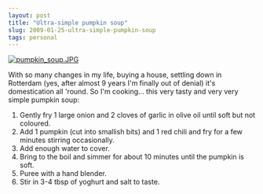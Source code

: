```yaml
---
layout: post
title: "Ultra-simple pumpkin soup"
slug: 2009-01-25-ultra-simple-pumpkin-soup
tags: personal
---
```


[![pumpkin_soup.JPG](https://dl.dropbox.com/u/3579694/marionsmits.net/2009/01/pumpkin_soup.thumbnail.JPG)](https://dl.dropbox.com/u/3579694/marionsmits.net/2009/01/pumpkin_soup.JPG)

With so many changes in my life, buying a house, settling down in Rotterdam (yes, after almost 9 years I'm finally out of denial) it's domestication all 'round. So I'm cooking... this very tasty and very very simple pumpkin soup:

1. Gently fry 1 large onion and 2 cloves of garlic in olive oil until soft but not coloured.
2. Add 1 pumpkin (cut into smallish bits) and 1 red chili and fry for a few minutes stirring occasionally.
3. Add enough water to cover.
4. Bring to the boil and simmer for about 10 minutes until the pumpkin is soft.
5. Puree with a hand blender.
6. Stir in 3-4 tbsp of yoghurt and salt to taste.
